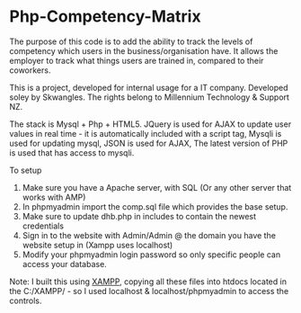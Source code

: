 # Php-Competency-Matrix

The purpose of this code is to add the ability to track the levels of competency which users in the business/organisation have. 
It allows the employer to track what things users are trained in, compared to their coworkers. 

This is a project, developed for internal usage for a IT company. 
Developed soley by Skwangles. The rights belong to Millennium Technology & Support NZ. 


The stack is Mysql + Php + HTML5.
JQuery is used for AJAX to update user values in real time - it is automatically included with a script tag,
Mysqli is used for updating mysql,
JSON is used for AJAX,
The latest version of PHP is used that has access to mysqli. 

To setup
1. Make sure you have a Apache server, with SQL (Or any other server that works with AMP) 
2. In phpmyadmin import the comp.sql file which provides the base setup.
3. Make sure to update dhb.php in includes to contain the newest credentials
4. Sign in to the website with Admin/Admin @ the domain you have the website setup in (Xampp uses localhost) 
5. Modify your phpmyadmin login password so only specific people can access your database. 

Note: I built this using [XAMPP](https://www.apachefriends.org/index.html), copying all these files into htdocs located in the C:/XAMPP/ - so I used localhost & localhost/phpmyadmin to access the controls. 
